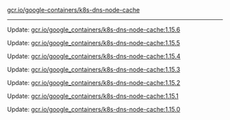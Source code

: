 [gcr.io/google-containers/k8s-dns-node-cache](https://hub.docker.com/r/cruse/k8s-dns-node-cache/tags/) 

----
Update: [gcr.io/google_containers/k8s-dns-node-cache:1.15.6](https://hub.docker.com/r/cruse/k8s-dns-node-cache/tags/)

Update: [gcr.io/google_containers/k8s-dns-node-cache:1.15.5](https://hub.docker.com/r/cruse/k8s-dns-node-cache/tags/)

Update: [gcr.io/google_containers/k8s-dns-node-cache:1.15.4](https://hub.docker.com/r/cruse/k8s-dns-node-cache/tags/)

Update: [gcr.io/google_containers/k8s-dns-node-cache:1.15.3](https://hub.docker.com/r/cruse/k8s-dns-node-cache/tags/)

Update: [gcr.io/google_containers/k8s-dns-node-cache:1.15.2](https://hub.docker.com/r/cruse/k8s-dns-node-cache/tags/)

Update: [gcr.io/google_containers/k8s-dns-node-cache:1.15.1](https://hub.docker.com/r/cruse/k8s-dns-node-cache/tags/)

Update: [gcr.io/google_containers/k8s-dns-node-cache:1.15.0](https://hub.docker.com/r/cruse/k8s-dns-node-cache/tags/)

